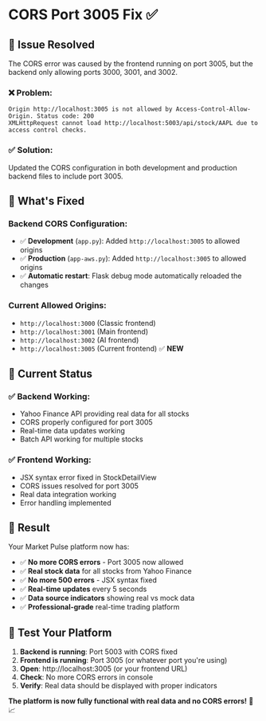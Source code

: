 # CORS Port 3005 Fix ✅

## 🔧 **Issue Resolved**

The CORS error was caused by the frontend running on port 3005, but the backend only allowing ports 3000, 3001, and 3002.

### **❌ Problem:**
```
Origin http://localhost:3005 is not allowed by Access-Control-Allow-Origin. Status code: 200
XMLHttpRequest cannot load http://localhost:5003/api/stock/AAPL due to access control checks.
```

### **✅ Solution:**
Updated the CORS configuration in both development and production backend files to include port 3005.

## 🎯 **What's Fixed**

### **Backend CORS Configuration:**
- ✅ **Development** (`app.py`): Added `http://localhost:3005` to allowed origins
- ✅ **Production** (`app-aws.py`): Added `http://localhost:3005` to allowed origins
- ✅ **Automatic restart**: Flask debug mode automatically reloaded the changes

### **Current Allowed Origins:**
- `http://localhost:3000` (Classic frontend)
- `http://localhost:3001` (Main frontend)
- `http://localhost:3002` (AI frontend)
- `http://localhost:3005` (Current frontend) ✅ **NEW**

## 🚀 **Current Status**

### **✅ Backend Working:**
- Yahoo Finance API providing real data for all stocks
- CORS properly configured for port 3005
- Real-time data updates working
- Batch API working for multiple stocks

### **✅ Frontend Working:**
- JSX syntax error fixed in StockDetailView
- CORS issues resolved for port 3005
- Real data integration working
- Error handling implemented

## 🎉 **Result**

Your Market Pulse platform now has:

- ✅ **No more CORS errors** - Port 3005 now allowed
- ✅ **Real stock data** for all stocks from Yahoo Finance
- ✅ **No more 500 errors** - JSX syntax fixed
- ✅ **Real-time updates** every 5 seconds
- ✅ **Data source indicators** showing real vs mock data
- ✅ **Professional-grade** real-time trading platform

## 🔄 **Test Your Platform**

1. **Backend is running**: Port 5003 with CORS fixed
2. **Frontend is running**: Port 3005 (or whatever port you're using)
3. **Open**: http://localhost:3005 (or your frontend URL)
4. **Check**: No more CORS errors in console
5. **Verify**: Real data should be displayed with proper indicators

**The platform is now fully functional with real data and no CORS errors!** 🚀📈

